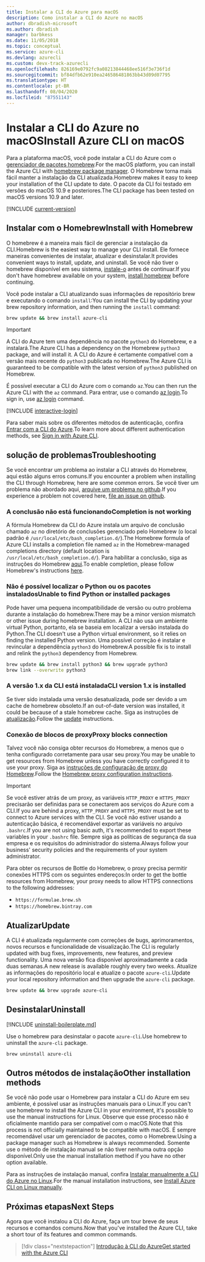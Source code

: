 ```yaml
---
title: Instalar a CLI do Azure para macOS
description: Como instalar a CLI do Azure no macOS
author: dbradish-microsoft
ms.author: dbradish
manager: barbkess
ms.date: 11/05/2018
ms.topic: conceptual
ms.service: azure-cli
ms.devlang: azurecli
ms.custom: devx-track-azurecli
ms.openlocfilehash: 826169e0792fc9a08213844468ee516f3e736f1d
ms.sourcegitcommit: bf84dfb62e910ea246586481863bb43d09d07795
ms.translationtype: HT
ms.contentlocale: pt-BR
ms.lasthandoff: 08/04/2020
ms.locfileid: "87551143"
---
```

# <a name="install-azure-cli-on-macos"></a><span data-ttu-id="a8268-103">Instalar a CLI do Azure no macOS</span><span class="sxs-lookup"><span data-stu-id="a8268-103">Install Azure CLI on macOS</span></span>

<span data-ttu-id="a8268-104">Para a plataforma macOS, você pode instalar a CLI do Azure com o [gerenciador de pacotes homebrew](https://brew.sh).</span><span class="sxs-lookup"><span data-stu-id="a8268-104">For the macOS platform, you can install the Azure CLI with [homebrew package manager](https://brew.sh).</span></span> <span data-ttu-id="a8268-105">O Homebrew torna mais fácil manter a instalação da CLI atualizada.</span><span class="sxs-lookup"><span data-stu-id="a8268-105">Homebrew makes it easy to keep your installation of the CLI update to date.</span></span> <span data-ttu-id="a8268-106">O pacote da CLI foi testado em versões do macOS 10.9 e posteriores.</span><span class="sxs-lookup"><span data-stu-id="a8268-106">The CLI package has been tested on macOS versions 10.9 and later.</span></span>

[!INCLUDE [current-version](includes/current-version.md)]

## <a name="install-with-homebrew"></a><span data-ttu-id="a8268-107">Instalar com o Homebrew</span><span class="sxs-lookup"><span data-stu-id="a8268-107">Install with Homebrew</span></span>

<span data-ttu-id="a8268-108">O homebrew é a maneira mais fácil de gerenciar a instalação da CLI.</span><span class="sxs-lookup"><span data-stu-id="a8268-108">Homebrew is the easiest way to manage your CLI install.</span></span> <span data-ttu-id="a8268-109">Ele fornece maneiras convenientes de instalar, atualizar e desinstalar.</span><span class="sxs-lookup"><span data-stu-id="a8268-109">It provides convenient ways to install, update, and uninstall.</span></span>
<span data-ttu-id="a8268-110">Se você não tiver o homebrew disponível em seu sistema, [instale-o](https://docs.brew.sh/Installation.html) antes de continuar.</span><span class="sxs-lookup"><span data-stu-id="a8268-110">If you don't have homebrew available on your system, [install homebrew](https://docs.brew.sh/Installation.html) before continuing.</span></span>

<span data-ttu-id="a8268-111">Você pode instalar a CLI atualizando suas informações de repositório brew e executando o comando `install`:</span><span class="sxs-lookup"><span data-stu-id="a8268-111">You can install the CLI by updating your brew repository information, and then running the `install` command:</span></span>

```bash
brew update && brew install azure-cli
```

> [!IMPORTANT]
>
> <span data-ttu-id="a8268-112">A CLI do Azure tem uma dependência no pacote `python3` do Homebrew, e a instalará.</span><span class="sxs-lookup"><span data-stu-id="a8268-112">The Azure CLI has a dependency on the Homebrew `python3` package, and will install it.</span></span>
> <span data-ttu-id="a8268-113">A CLI do Azure é certamente compatível com a versão mais recente do `python3` publicada no Homebrew.</span><span class="sxs-lookup"><span data-stu-id="a8268-113">The Azure CLI is guaranteed to be compatible with the latest version of `python3` published on Homebrew.</span></span>

<span data-ttu-id="a8268-114">É possível executar a CLI do Azure com o comando `az`.</span><span class="sxs-lookup"><span data-stu-id="a8268-114">You can then run the Azure CLI with the `az` command.</span></span> <span data-ttu-id="a8268-115">Para entrar, use o comando [az login](/cli/azure/reference-index#az-login).</span><span class="sxs-lookup"><span data-stu-id="a8268-115">To sign in, use [az login](/cli/azure/reference-index#az-login) command.</span></span>

[!INCLUDE [interactive-login](includes/interactive-login.md)]

<span data-ttu-id="a8268-116">Para saber mais sobre os diferentes métodos de autenticação, confira [Entrar com a CLI do Azure](authenticate-azure-cli.md).</span><span class="sxs-lookup"><span data-stu-id="a8268-116">To learn more about different authentication methods, see [Sign in with Azure CLI](authenticate-azure-cli.md).</span></span>

## <a name="troubleshooting"></a><span data-ttu-id="a8268-117">solução de problemas</span><span class="sxs-lookup"><span data-stu-id="a8268-117">Troubleshooting</span></span>

<span data-ttu-id="a8268-118">Se você encontrar um problema ao instalar a CLI através do Homebrew, aqui estão alguns erros comuns.</span><span class="sxs-lookup"><span data-stu-id="a8268-118">If you encounter a problem when installing the CLI through Homebrew, here are some common errors.</span></span> <span data-ttu-id="a8268-119">Se você tiver um problema não abordado aqui, [arquive um problema no github](https://github.com/Azure/azure-cli/issues).</span><span class="sxs-lookup"><span data-stu-id="a8268-119">If you experience a problem not covered here, [file an issue on github](https://github.com/Azure/azure-cli/issues).</span></span>

### <a name="completion-is-not-working"></a><span data-ttu-id="a8268-120">A conclusão não está funcionando</span><span class="sxs-lookup"><span data-stu-id="a8268-120">Completion is not working</span></span>

<span data-ttu-id="a8268-121">A fórmula Homebrew da CLI do Azure instala um arquivo de conclusão chamado `az` no diretório de conclusões gerenciado pelo Homebrew (o local padrão é `/usr/local/etc/bash_completion.d/`).</span><span class="sxs-lookup"><span data-stu-id="a8268-121">The Homebrew formula of Azure CLI installs a completion file named `az` in the Homebrew-managed completions directory (default location is `/usr/local/etc/bash_completion.d/`).</span></span> <span data-ttu-id="a8268-122">Para habilitar a conclusão, siga as instruções do Homebrew [aqui](https://docs.brew.sh/Shell-Completion).</span><span class="sxs-lookup"><span data-stu-id="a8268-122">To enable completion, please follow Homebrew's instructions [here](https://docs.brew.sh/Shell-Completion).</span></span>

### <a name="unable-to-find-python-or-installed-packages"></a><span data-ttu-id="a8268-123">Não é possível localizar o Python ou os pacotes instalados</span><span class="sxs-lookup"><span data-stu-id="a8268-123">Unable to find Python or installed packages</span></span>

<span data-ttu-id="a8268-124">Pode haver uma pequena incompatibilidade de versão ou outro problema durante a instalação do homebrew.</span><span class="sxs-lookup"><span data-stu-id="a8268-124">There may be a minor version mismatch or other issue during homebrew installation.</span></span> <span data-ttu-id="a8268-125">A CLI não usa um ambiente virtual Python, portanto, ela se baseia em localizar a versão instalada do Python.</span><span class="sxs-lookup"><span data-stu-id="a8268-125">The CLI doesn't use a Python virtual environment, so it relies on finding the installed Python version.</span></span> <span data-ttu-id="a8268-126">Uma possível correção é instalar e revincular a dependência `python3` do Homebrew.</span><span class="sxs-lookup"><span data-stu-id="a8268-126">A possible fix is to install and relink the `python3` dependency from Homebrew.</span></span>

```bash
brew update && brew install python3 && brew upgrade python3
brew link --overwrite python3
```

### <a name="cli-version-1x-is-installed"></a><span data-ttu-id="a8268-127">A versão 1.x da CLI está instalada</span><span class="sxs-lookup"><span data-stu-id="a8268-127">CLI version 1.x is installed</span></span>

<span data-ttu-id="a8268-128">Se tiver sido instalada uma versão desatualizada, pode ser devido a um cache de homebrew obsoleto.</span><span class="sxs-lookup"><span data-stu-id="a8268-128">If an out-of-date version was installed, it could be because of a stale homebrew cache.</span></span> <span data-ttu-id="a8268-129">Siga as instruções de [atualização](#update).</span><span class="sxs-lookup"><span data-stu-id="a8268-129">Follow the [update](#update) instructions.</span></span>

### <a name="proxy-blocks-connection"></a><span data-ttu-id="a8268-130">Conexão de blocos de proxy</span><span class="sxs-lookup"><span data-stu-id="a8268-130">Proxy blocks connection</span></span>

<span data-ttu-id="a8268-131">Talvez você não consiga obter recursos do Homebrew, a menos que o tenha configurado corretamente para usar seu proxy.</span><span class="sxs-lookup"><span data-stu-id="a8268-131">You may be unable to get resources from Homebrew unless you have correctly configured it to use your proxy.</span></span> <span data-ttu-id="a8268-132">Siga as [instruções de configuração de proxy do Homebrew](https://docs.brew.sh/Manpage#using-homebrew-behind-a-proxy).</span><span class="sxs-lookup"><span data-stu-id="a8268-132">Follow the [Homebrew proxy configuration instructions](https://docs.brew.sh/Manpage#using-homebrew-behind-a-proxy).</span></span>

> [!IMPORTANT]
> <span data-ttu-id="a8268-133">Se você estiver atrás de um proxy, as variáveis `HTTP_PROXY` e `HTTPS_PROXY` precisarão ser definidas para se conectarem aos serviços do Azure com a CLI.</span><span class="sxs-lookup"><span data-stu-id="a8268-133">If you are behind a proxy, `HTTP_PROXY` and `HTTPS_PROXY` must be set to connect to Azure services with the CLI.</span></span>
> <span data-ttu-id="a8268-134">Se você não estiver usando a autenticação básica, é recomendável exportar as variáveis no arquivo `.bashrc`.</span><span class="sxs-lookup"><span data-stu-id="a8268-134">If you are not using basic auth, it's recommended to export these variables in your `.bashrc` file.</span></span>
> <span data-ttu-id="a8268-135">Sempre siga as políticas de segurança da sua empresa e os requisitos do administrador do sistema.</span><span class="sxs-lookup"><span data-stu-id="a8268-135">Always follow your business' security policies and the requirements of your system administrator.</span></span>

<span data-ttu-id="a8268-136">Para obter os recursos de Bottle do Homebrew, o proxy precisa permitir conexões HTTPS com os seguintes endereços:</span><span class="sxs-lookup"><span data-stu-id="a8268-136">In order to get the bottle resources from Homebrew, your proxy needs to allow HTTPS connections to the following addresses:</span></span>

* `https://formulae.brew.sh`
* `https://homebrew.bintray.com`

## <a name="update"></a><span data-ttu-id="a8268-137">Atualizar</span><span class="sxs-lookup"><span data-stu-id="a8268-137">Update</span></span>

<span data-ttu-id="a8268-138">A CLI é atualizada regularmente com correções de bugs, aprimoramentos, novos recursos e funcionalidade de visualização.</span><span class="sxs-lookup"><span data-stu-id="a8268-138">The CLI is regularly updated with bug fixes, improvements, new features, and preview functionality.</span></span> <span data-ttu-id="a8268-139">Uma nova versão fica disponível aproximadamente a cada duas semanas.</span><span class="sxs-lookup"><span data-stu-id="a8268-139">A new release is available roughly every two weeks.</span></span> <span data-ttu-id="a8268-140">Atualize as informações do repositório local e atualize o pacote `azure-cli`.</span><span class="sxs-lookup"><span data-stu-id="a8268-140">Update your local repository information and then upgrade the `azure-cli` package.</span></span>

```bash
brew update && brew upgrade azure-cli
```

## <a name="uninstall"></a><span data-ttu-id="a8268-141">Desinstalar</span><span class="sxs-lookup"><span data-stu-id="a8268-141">Uninstall</span></span>

[!INCLUDE [uninstall-boilerplate.md](includes/uninstall-boilerplate.md)]

<span data-ttu-id="a8268-142">Use o homebrew para desinstalar o pacote `azure-cli`.</span><span class="sxs-lookup"><span data-stu-id="a8268-142">Use homebrew to uninstall the `azure-cli` package.</span></span>

```bash
brew uninstall azure-cli
```

## <a name="other-installation-methods"></a><span data-ttu-id="a8268-143">Outros métodos de instalação</span><span class="sxs-lookup"><span data-stu-id="a8268-143">Other installation methods</span></span>

<span data-ttu-id="a8268-144">Se você não pode usar o Homebrew para instalar a CLI do Azure em seu ambiente, é possível usar as instruções manuais para o Linux.</span><span class="sxs-lookup"><span data-stu-id="a8268-144">If you can't use homebrew to install the Azure CLI in your environment, it's possible to use the manual instructions for Linux.</span></span> <span data-ttu-id="a8268-145">Observe que esse processo não é oficialmente mantido para ser compatível com o macOS.</span><span class="sxs-lookup"><span data-stu-id="a8268-145">Note that this process is not officially maintained to be compatible with macOS.</span></span> <span data-ttu-id="a8268-146">É sempre recomendável usar um gerenciador de pacotes, como o Homebrew.</span><span class="sxs-lookup"><span data-stu-id="a8268-146">Using a package manager such as Homebrew is always recommended.</span></span> <span data-ttu-id="a8268-147">Somente use o método de instalação manual se não tiver nenhuma outra opção disponível.</span><span class="sxs-lookup"><span data-stu-id="a8268-147">Only use the manual installation method if you have no other option available.</span></span>

<span data-ttu-id="a8268-148">Para as instruções de instalação manual, confira [Instalar manualmente a CLI do Azure no Linux](install-azure-cli-linux.md).</span><span class="sxs-lookup"><span data-stu-id="a8268-148">For the manual installation instructions, see [Install Azure CLI on Linux manually](install-azure-cli-linux.md).</span></span>

## <a name="next-steps"></a><span data-ttu-id="a8268-149">Próximas etapas</span><span class="sxs-lookup"><span data-stu-id="a8268-149">Next Steps</span></span>

<span data-ttu-id="a8268-150">Agora que você instalou a CLI do Azure, faça um tour breve de seus recursos e comandos comuns.</span><span class="sxs-lookup"><span data-stu-id="a8268-150">Now that you've installed the Azure CLI, take a short tour of its features and common commands.</span></span>

> [!div class="nextstepaction"]
> [<span data-ttu-id="a8268-151">Introdução à CLI do Azure</span><span class="sxs-lookup"><span data-stu-id="a8268-151">Get started with the Azure CLI</span></span>](get-started-with-azure-cli.md)
